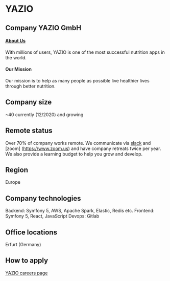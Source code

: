 # YAZIO
## Company YAZIO GmbH
#### [About Us](https://www.yazio.com/en/about-us)
With millions of users, YAZIO is one of the most successful nutrition apps in the world.
#### Our Mission
Our mission is to help as many people as possible live healthier lives through better nutrition.
## Company size
~40 currently (12/2020) and growing
## Remote status
Over 70% of company works remote. We communicate via [slack](https://www.slack.com) and [zoom] (https://www.zoom.us) and have company retreats twice per year. We also provide a learning budget to help you grow and develop.
## Region
Europe
## Company technologies
Backend: 
Symfony 5, AWS, Apache Spark, Elastic, Redis etc.
Frontend: 
Symfony 5, React, JavaScript
Devops: 
Gitlab
## Office locations
Erfurt (Germany)
## How to apply
[YAZIO careers page](https://www.yazio.com/en/jobs)
